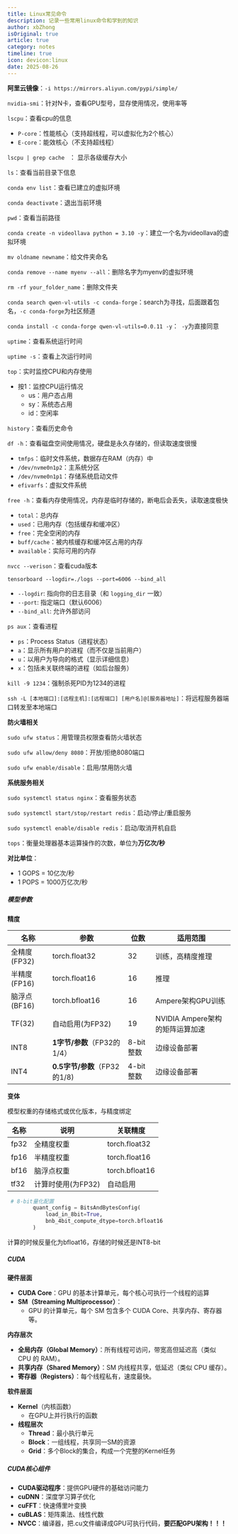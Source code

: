 ```yaml
---
title: Linux常见命令
description: 记录一些常用linux命令和学到的知识 
author: xbZhong
isOriginal: true
article: true
category: notes
timeline: true
icon: devicon:linux
date: 2025-08-26
---
```


**阿里云镜像**：`-i https://mirrors.aliyun.com/pypi/simple/`

`nvidia-smi`：针对N卡，查看GPU型号，显存使用情况，使用率等

`lscpu`：查看cpu的信息

- `P-core`：性能核心（支持超线程，可以虚拟化为2个核心）
- `E-core`：能效核心（不支持超线程）

`lscpu | grep cache ` ： 显示各级缓存大小

`ls`：查看当前目录下信息

`conda env list`：查看已建立的虚拟环境

`conda deactivate`：退出当前环境

`pwd`：查看当前路径

`conda create -n videollava python = 3.10 -y`：建立一个名为videollava的虚拟环境

`mv oldname newname`：给文件夹命名

`conda remove --name myenv --all`：删除名字为myenv的虚拟环境

`rm -rf your_folder_name`：删除文件夹

`conda search qwen-vl-utils -c conda-forge`：search为寻找，后面跟着包名，`-c conda-forge`为社区频道

`conda install -c conda-forge qwen-vl-utils=0.0.11 -y`：` -y`为直接同意

`uptime`：查看系统运行时间

`uptime -s`：查看上次运行时间

`top`：实时监控CPU和内存使用

- 按1：监控CPU运行情况
  - us：用户态占用
  - sy：系统态占用
  - id：空闲率

`history`：查看历史命令

`df -h`：查看磁盘空间使用情况，硬盘是永久存储的，但读取速度很慢

- `tmfps`：临时文件系统，数据存在RAM（内存）中
- ``/dev/nvme0n1p2``：主系统分区
- `/dev/nvme0n1p1`：存储系统启动文件
- `efivarfs`：虚拟文件系统

`free -h`：查看内存使用情况，内存是临时存储的，断电后会丢失，读取速度极快

- `total`：总内存
- `used`：已用内存（包括缓存和缓冲区）
- `free`：完全空闲的内存
- `buff/cache`：被内核缓存和缓冲区占用的内存
- `available`：实际可用的内存

`nvcc --verison`：查看cuda版本

`tensorboard --logdir=./logs --port=6006 --bind_all`

- `--logdir`: 指向你的日志目录（和 `logging_dir` 一致）
- `--port`: 指定端口（默认6006）
- `--bind_all`: 允许外部访问

`ps aux`：查看进程

- `ps`：Process Status（进程状态）
- `a`：显示所有用户的进程（而不仅是当前用户）
- `u`：以用户为导向的格式（显示详细信息）
- `x`：包括未关联终端的进程（如后台服务）

`kill -9 1234`：强制杀死PID为1234的进程

`ssh -L [本地端口]:[远程主机]:[远程端口] [用户名]@[服务器地址]`：将远程服务器端口转发至本地端口

**防火墙相关**

`sudo ufw status`：用管理员权限查看防火墙状态

`sudo ufw allow/deny 8080`：开放/拒绝8080端口

`sudo ufw enable/disable`：启用/禁用防火墙

**系统服务相关**

`sudo systemctl status nginx`：查看服务状态

`sudo systemctl start/stop/restart redis`：启动/停止/重启服务

`sudo systemctl enable/disable redis`：启动/取消开机自启

`tops`：衡量处理器基本运算操作的次数，单位为**万亿次/秒**

**对比单位**：

- 1 GOPS = 10亿次/秒
- 1 POPS = 1000万亿次/秒

##### **模型参数**

**精度**

| 名称         | 参数                         | 位数      | 适用范围                        |
| ------------ | ---------------------------- | --------- | ------------------------------- |
| 全精度(FP32) | torch.float32                | 32        | 训练，高精度推理                |
| 半精度(FP16) | torch.float16                | 16        | 推理                            |
| 脑浮点(BF16) | torch.bfloat16               | 16        | Ampere架构GPU训练               |
| TF(32)       | 自动启用(为FP32)             | 19        | NVIDIA Ampere架构的矩阵运算加速 |
| INT8         | **1字节/参数**（FP32的1/4）  | 8-bit整数 | 边缘设备部署                    |
| INT4         | **0.5字节/参数**（FP32的1/8) | 4-bit整数 | 边缘设备部署                    |

**变体**

模型权重的存储格式或优化版本，与精度绑定

| 名称 | 说明               | 关联精度       |
| ---- | ------------------ | -------------- |
| fp32 | 全精度权重         | torch.float32  |
| fp16 | 半精度权重         | torch.float16  |
| bf16 | 脑浮点权重         | torch.bfloat16 |
| tf32 | 计算时使用(为FP32) | 自动启用       |

```python
 # 8-bit量化配置
        quant_config = BitsAndBytesConfig(
            load_in_8bit=True,
            bnb_4bit_compute_dtype=torch.bfloat16
        )
```

计算的时候反量化为bfloat16，存储的时候还是INT8-bit

##### CUDA

**硬件层面**

- **CUDA Core**：GPU 的基本计算单元，每个核心可执行一个线程的运算
- **SM（Streaming Multiprocessor）**：
  - GPU 的计算单元，每个 SM 包含多个 CUDA Core、共享内存、寄存器等。

**内存层次**

- **全局内存（Global Memory）**：所有线程可访问，带宽高但延迟高（类似 CPU 的 RAM）。
- **共享内存（Shared Memory）**：SM 内线程共享，低延迟（类似 CPU 缓存）。
- **寄存器（Registers）**：每个线程私有，速度最快。

**软件层面**

- **Kernel**（内核函数）
  - 在GPU上并行执行的函数
- **线程层次**
  - **Thread**：最小执行单元
  - **Block**：一组线程，共享同一SM的资源
  - **Grid**：多个Block的集合，构成一个完整的Kernel任务

##### CUDA核心组件

- **CUDA驱动程序**：提供GPU硬件的基础访问能力
- **cuDNN**：深度学习算子优化
- **cuFFT**：快速傅里叶变换
- **cuBLAS**：矩阵乘法、线性代数
- **NVCC**：编译器，把.cu文件编译成GPU可执行代码，**要匹配GPU架构！！！**

